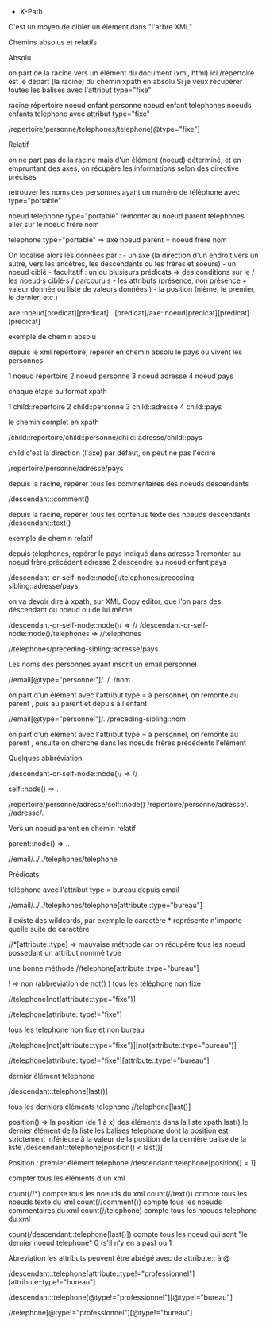 * X-Path

C'est un moyen de cibler un élément dans "l'arbre XML"

Chemins absolus et relatifs

Absolu

on part de la racine vers un élément du document (xml, html)
ici /repertoire est le départ (la racine) du chemin xpath en absolu
Si je veux récupérer toutes les balises <telephone> avec l'attribut type="fixe"

racine répertoire
    noeud enfant personne
        noeud enfant telephones
            noeuds enfants telephone avec attribut type="fixe"

/repertoire/personne/telephones/telephone[@type="fixe"]

Relatif

on ne part pas de la racine mais d'un élément (noeud) déterminé, et en empruntant des axes, on récupère les informations selon des directive précises

retrouver les noms des personnes ayant un numéro de téléphone avec type="portable"

noeud telephone type="portable"
    remonter au noeud parent telephones
        aller sur le noeud frère nom

telephone type="portable" => axe noeud parent = noeud frère nom 

On localise alors les données par : 
    - un axe (la direction d'un endroit vers un autre, vers les ancètres, les descendants ou les frères et soeurs)
    - un noeud ciblé
    - facultatif : un ou plusieurs prédicats => des conditions sur le / les noeud·s ciblé·s / parcouru·s
        - les attributs (présence, non présence + valeur donnée ou liste de valeurs données )
        - la position (nième, le premier, le dernier, etc.)

axe::noeud[predicat][predicat]...[predicat]/axe::noeud[predicat][predicat]...[predicat]

exemple de chemin absolu

depuis le xml repertoire, repérer en chemin absolu le pays où vivent les personnes

1 noeud répertoire
2 noeud personne
3 noeud adresse
4 noeud pays

chaque étape au format xpath

1 child::repertoire
2 child::personne
3 child::adresse
4 child::pays

le chemin complet en xpath

/child::repertoire/child::personne/child::adresse/child::pays

child c'est la direction (l'axe) par défaut, on peut ne pas l'écrire

/repertoire/personne/adresse/pays

depuis la racine, repérer tous les commentaires des noeuds descendants

/descendant::comment()

depuis la racine, repérer tous les contenus texte des noeuds descendants
/descendant::text()

exemple de chemin relatif

depuis telephones, repérer le pays indiqué dans adresse
1 remonter  au noeud frère précédent adresse
2 descendre au noeud enfant pays

/descendant-or-self-node::node()/telephones/preceding-sibling::adresse/pays

on va devoir dire à xpath, sur XML Copy editor, que l'on pars des déscendant du noeud ou de lui même

/descendant-or-self-node::node()/ => //
/descendant-or-self-node::node()/telephones => //telephones

//telephones/preceding-sibling::adresse/pays

Les noms des personnes ayant inscrit un email personnel

//email[@type="personnel"]/../../nom

on part d'un élément <email> avec l'attribut type = à personnel, on remonte au parent <emails>, puis au parent <personne> et depuis <personne> à l'enfant <nom>

//email[@type="personnel"]/../preceding-sibling::nom

on part d'un élément <email> avec l'attribut type = à personnel, on remonte au parent <emails>, ensuite on cherche dans les noeuds frères précédents l'élément <nom>

Quelques abbréviation

/descendant-or-self-node::node()/ => //

self::node() => .

/repertoire/personne/adresse/self::node()
/repertoire/personne/adresse/. 
//adresse/.

Vers un noeud parent en chemin relatif

parent::node() => ..

//email/../../telephones/telephone

Prédicats

téléphone avec l'attribut type = bureau depuis email

//email/../../telephones/telephone[attribute::type="bureau"]

il existe des wildcards, par exemple le caractère * représente n'importe quelle suite de caractère

//*[attribute::type] => mauvaise méthode car on récupère tous les noeud possedant un attribut nommé type

une bonne méthode 
//telephone[attribute::type="bureau"]

! => non (abbreviation de not() )
tous les téléphone non fixe

//telephone[not(attribute::type="fixe")]

//telephone[attribute::type!="fixe"]

tous les telephone non fixe et non bureau

//telephone[not(attribute::type="fixe")][not(attribute::type="bureau")]

//telephone[attribute::type!="fixe"][attribute::type!="bureau"]

dernier élément telephone

/descendant::telephone[last()]

tous les derniers éléments telephone
//telephone[last()]

position() => la position (de 1 à x) des éléments dans la liste xpath
last() le dernier élément de la liste
les balises telephone dont la position est strictement inférieure à la valeur de la position de la dernière balise de la liste
/descendant::telephone[position() < last()]

Position : premier élément telephone
/descendant::telephone[position() = 1]

compter tous les éléments d'un xml

count(//*) compte tous les noeuds du xml
count(//text()) compte tous les noeuds texte du xml
count(//comment()) compte tous les noeuds commentaires du xml
count(//telephone) compte tous les noeuds telephone du xml

count(/descendant::telephone[last()]) compte tous les noeud qui sont "le dernier noeud telephone" 0 (s'il n'y en a pas) ou 1

Abreviation
les attributs peuvent être abrégé avec de attribute:: à @

/descendant::telephone[attribute::type!="professionnel"][attribute::type!="bureau"]

/descendant::telephone[@type!="professionnel"][@type!="bureau"]

//telephone[@type!="professionnel"][@type!="bureau"]